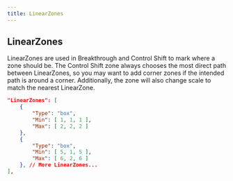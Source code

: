 ```yaml
---
title: LinearZones
---
```


## LinearZones
LinearZones are used in Breakthrough and Control Shift to mark where a zone should be.
The Control Shift zone always chooses the most direct path between LinearZones, so you may want to add corner zones if the intended path is around a corner. Additionally, the zone will also change scale to match the nearest LinearZone.
```json
"LinearZones": [
	{
		"Type": "box",
		"Min": [ 1, 1, 1 ],
		"Max": [ 2, 2, 2 ]
	},
	{
		"Type": "box",
		"Min": [ 5, 1, 5 ],
		"Max": [ 6, 2, 6 ]
	}, // More LinearZones...
],
```